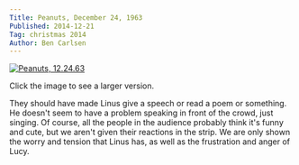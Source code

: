 ```yaml
---
Title: Peanuts, December 24, 1963
Published: 2014-12-21
Tag: christmas 2014
Author: Ben Carlsen
---
```

[![Peanuts, 12.24.63](http://blog.arkholt.com/media/decstrips/21-pe631224.gif)](http://blog.arkholt.com/media/decstrips/21-pe631224.gif)

Click the image to see a larger version.

They should have made Linus give a speech or read a poem or something. He doesn't seem to have a problem speaking in front of the crowd, just singing. Of course, all the people in the audience probably think it's funny and cute, but we aren't given their reactions in the strip. We are only shown the worry and tension that Linus has, as well as the frustration and anger of Lucy.
